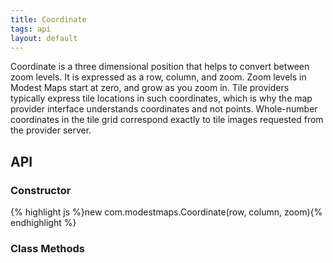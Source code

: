 ```yaml
---
title: Coordinate
tags: api
layout: default
---
```


Coordinate is a three dimensional position that helps to convert between zoom
levels. It is expressed as a row, column, and zoom. Zoom levels in Modest
Maps start at zero, and grow as you zoom in. Tile providers typically express
tile locations in such coordinates, which is why the map provider interface
understands coordinates and not points. Whole-number coordinates in the tile
grid correspond exactly to tile images requested from the provider server.

## API

### Constructor

{% highlight js %}new com.modestmaps.Coordinate(row, column, zoom){% endhighlight %}

### Class Methods
